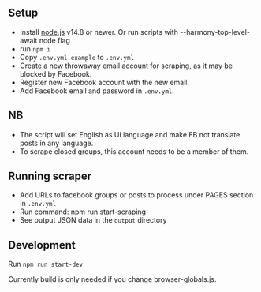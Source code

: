 ## Setup
- Install [node.js](https://nodejs.org/en/) v14.8 or newer.
  Or run scripts with --harmony-top-level-await node flag
- run `npm i`
- Copy `.env.yml.example` to `.env.yml`
- Create a new throwaway email account for scraping, as it may be blocked by Facebook.
- Register new Facebook account with the new email.
- Add Facebook email and password in `.env.yml`.


## NB
- The script will set English as UI language and make FB not translate posts in any language.
- To scrape closed groups, this account needs to be a member of them.


## Running scraper
- Add URLs to facebook groups or posts to process under PAGES section in `.env.yml`
- Run command:
  npm run start-scraping
- See output JSON data in the `output` directory


## Development
Run `npm run start-dev`

Currently build is only needed if you change browser-globals.js.
